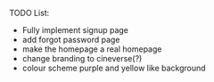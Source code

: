 TODO List:
- Fully implement signup page
- add forgot password page
- make the homepage a real homepage
- change branding to cineverse(?)
- colour scheme purple and yellow like background